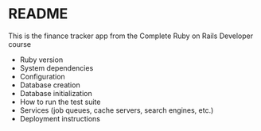 # README

This is the finance tracker app from the Complete Ruby on Rails Developer course

* Ruby version
* System dependencies
* Configuration
* Database creation
* Database initialization
* How to run the test suite
* Services (job queues, cache servers, search engines, etc.)
* Deployment instructions
